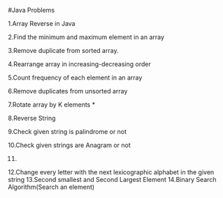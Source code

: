 #Java Problems

1.Array Reverse in Java

2.Find the minimum and maximum element in an array

3.Remove duplicate from sorted array.

4.Rearrange array in increasing-decreasing order

5.Count frequency of each element in an array

6.Remove duplicates from unsorted array

7.Rotate array by K elements *

8.Reverse String

9.Check given string is palindrome or not

10.Check given strings are Anagram or not

11.

12.Change every letter with the next lexicographic alphabet in the given string
13.Second smallest and Second Largest Element
14.Binary Search Algorithm(Search an element)
